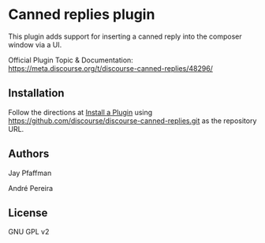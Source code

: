 # Canned replies plugin
This plugin adds support for inserting a canned reply into the composer window via a UI.

Official Plugin Topic & Documentation: https://meta.discourse.org/t/discourse-canned-replies/48296/

## Installation

Follow the directions at [Install a Plugin](https://meta.discourse.org/t/install-a-plugin/19157) using https://github.com/discourse/discourse-canned-replies.git as the repository URL.

## Authors

Jay Pfaffman

André Pereira

## License

GNU GPL v2
